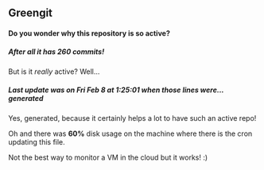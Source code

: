 ## Greengit

#### Do you wonder why this repository is so active?

##### After all it has 260 commits!

But is it *really* active? Well...

##### Last update was on Fri Feb 8 at 1:25:01 when those lines were... generated

Yes, generated, because it certainly helps a lot to have such an active repo!

Oh and there was **60%** disk usage on the machine
where there is the cron updating this file.

Not the best way to monitor a VM in the cloud but it works! :)
